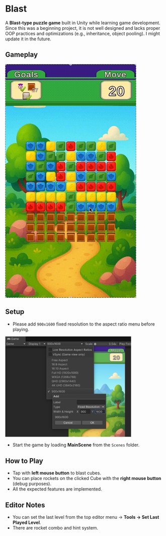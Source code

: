 # Blast

A **Blast-type puzzle game** built in Unity while learning game development.  
Since this was a beginning project, it is not well designed and lacks proper OOP practices and optimizations (e.g., inheritance, object pooling). I might update it in the future.

## Gameplay
![Gameplay](blast.gif)

## Setup
- Please add `900x1600` fixed resolution to the aspect ratio menu before playing.  
<img src="aspectRatio.png" width="400"/>

- Start the game by loading **MainScene** from the `Scenes` folder.

## How to Play
- Tap with **left mouse button** to blast cubes.  
- You can place rockets on the clicked Cube with the **right mouse button** (debug purposes).  
- All the expected features are implemented.  

## Editor Notes
- You can set the last level from the top editor menu → **Tools → Set Last Played Level**.
- There are rocket combo and hint system.
